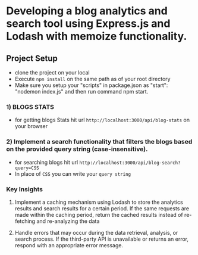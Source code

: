 # Developing a blog analytics and search tool using Express.js and Lodash with memoize functionality.
## Project Setup 
- clone the project on your local
- Execute `npm install` on the same path as of your root directory 
- Make sure you setup your "scripts" in package.json as "start": "nodemon index.js" and then run command npm start.

### 1) BLOGS STATS
- for getting blogs Stats hit url `http://localhost:3000/api/blog-stats` on your browser

### 2) Implement a search functionality that filters the blogs based on the provided query string (case-insensitive).
- for searching blogs hit url `http://localhost:3000/api/blog-search?query=CSS`
- In place of `CSS` you can write your `query string`

### Key Insights
1) Implement a caching mechanism using Lodash to store the analytics results and search results for a certain period. If the same requests are made within the caching period, return the cached results instead of re-fetching and re-analyzing the data

2) Handle errors that may occur during the data retrieval, analysis, or search process. If the third-party API is unavailable or returns an error, respond with an appropriate error message.
